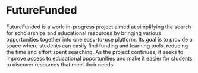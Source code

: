 # FutureFunded
FutureFunded is a work-in-progress project aimed at simplifying the search for scholarships and educational resources by bringing various opportunities together into one easy-to-use platform. Its goal is to provide a space where students can easily find funding and learning tools, reducing the time and effort spent searching. As the project continues, it seeks to improve access to educational opportunities and make it easier for students to discover resources that meet their needs.
